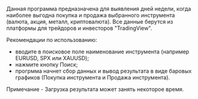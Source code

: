 Данная программа предназначена для выявления дней недели, когда наиболее выгодна покупка и продажа выбранного инструмента (валюта, акция, металл, криптовалюта). 
Все данные берутся из платформы для трейдоров и инвесторов "TradingView".

Рекомендации по использованию:
- вводите в поисковое поле наименование инструмента (например EURUSD, SPX или XAUUSD);
- нажмите кнопку Поиск;
- прогрмма начнет сбор данных и вывод результата в виде баровых графиков (Покупка инструмента и Продажа инструмента). 

Примечание - Загрузка результата может занять некоторое время.
